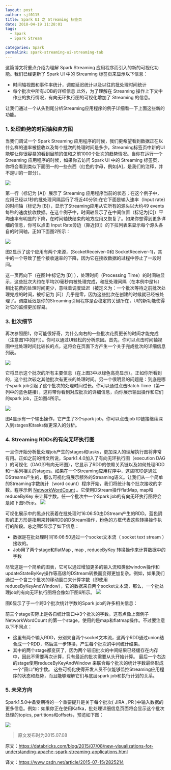```yaml
---
layout: post
author: sjf0115
title: Spark UI 之 Streaming 标签页
date: 2018-04-19 11:28:01
tags:
  - Spark
  - Spark Stream

categories: Spark
permalink: spark-streaming-ui-streaming-tab
---
```


这篇博文将重点介绍为理解 Spark Streaming 应用程序而引入的新的可视化功能。我们已经更新了 Spark UI 中的 Streaming 标签页来显示以下信息：
- 时间轴视图和事件率统计，调度延迟统计以及以往的批处理时间统计
- 每个批次中所有JOB的详细信息
此外，为了理解在 Streaming 操作上下文中作业的执行情况，有向无环执行图的可视化增加了 Streaming 的信息。

让我们通过一个从头到尾分析Streaming应用程序的例子详细看一下上面这些新的功能。

### 1. 处理趋势的时间轴和直方图

当我们调试一个 Spark Streaming 应用程序的时候，我们更希望看到数据正在以什么样的速率被接收以及每个批次的处理时间是多少。Streaming标签页中新的UI能够让你很容易的看到目前的值和之前1000个批次的趋势情况。当你在运行一个 Streaming 应用程序的时候，如果你去访问 Spark UI 中的 Streaming 标签页，你将会看到类似下面图一的一些东西（红色的字母，例如[A]，是我们的注释，并不是UI的一部分）。

![](https://github.com/sjf0115/PubLearnNotes/blob/master/image/Spark/spark-streaming-ui-streaming-tab-1.png?raw=true)

第一行（标记为 [A]）展示了 Streaming 应用程序当前的状态；在这个例子中，应用已经以1秒的批处理间隔运行了将近40分钟;在它下面是输入速率（Input rate）的时间轴（标记为 [B]），显示了Streaming应用从它所有的源头以大约49 events每秒的速度接收数据。在这个例子中，时间轴显示了在中间位置（标记为[C]）平均速率有明显的下降，在时间轴快结束的地方应用又恢复了。如果你想得到更多详细的信息，你可以点击 Input Rate旁边（靠近[B]）的下拉列表来显示每个源头各自的时间轴，正如下面图2所示：

![](https://github.com/sjf0115/PubLearnNotes/blob/master/image/Spark/spark-streaming-ui-streaming-tab-2.png?raw=true)

图2显示了这个应用有两个来源，(SocketReceiver-0和 SocketReceiver-1)，其中的一个导致了整个接收速率的下降，因为它在接收数据的过程中停止了一段时间。

这一页再向下（在图1中标记为 [D] ），处理时间（Processing Time）的时间轴显示，这些批次大约在平均20毫秒内被处理完成，和批处理间隔（在本例中是1s）相比花费的处理时间更少，意味着调度延迟（被定义为：一个批次等待之前批次处理完成的时间，被标记为 [E]）几乎是零，因为这些批次在创建的时候就已经被处理了。调度延迟是你的Streaming引用程序是否稳定的关键所在，UI的新功能使得对它的监控更加容易。

### 3. 批次细节

再次参照图1，你可能很好奇，为什么向右的一些批次花费更长的时间才能完成（注意图1中的[F]）。你可以通过UI轻松的分析原因。首先，你可以点击时间轴视图中批处理时间比较长的点，这将会在页面下方产生一个关于完成批次的详细信息列表。

![](https://github.com/sjf0115/PubLearnNotes/blob/master/image/Spark/spark-streaming-ui-streaming-tab-3.png?raw=true)

它将显示这个批次的所有主要信息（在上图3中以绿色高亮显示）。正如你所看到的，这个批次较之其他批次有更长的处理时间。另一个很明显的问题是：到底是哪个spark job引起了这个批次的处理时间过长。你可以通过点击Batch Time（第一列中的蓝色链接），这将带你看到对应批次的详细信息，向你展示输出操作和它们的spark job，正如图4所示。

![](https://github.com/sjf0115/PubLearnNotes/blob/master/image/Spark/spark-streaming-ui-streaming-tab-4.png?raw=true)

图4显示有一个输出操作，它产生了3个spark job。你可以点击job ID链接继续深入到stages和tasks做更深入的分析。

### 4. Streaming RDDs的有向无环执行图

一旦你开始分析批处理job产生的stages和tasks，更加深入的理解执行图将非常有用。正如之前的博文所说，Spark1.4.0加入了有向无环执行图（execution DAG ）的可视化（DAG即有向无环图），它显示了RDD的依赖关系链以及如何处理RDD和一系列相关的stages。如果在一个Streaming应用程序中，这些RDD是通过DStreams产生的，那么可视化将展示额外的Streaming语义。让我们从一个简单的Streaming字数统计（word count）程序开始，我们将统计每个批次接收的字数。程序示例 [NetworkWordCount](https://github.com/apache/spark/blob/master/examples/src/main/scala/org/apache/spark/examples/streaming/NetworkWordCount.scala) 。它使用DStream操作flatMap, map和 reduceByKey 来计算字数。任一个批次中一个Spark job的有向无环执行图将会是如下图5所示。
![](https://github.com/sjf0115/PubLearnNotes/blob/master/image/Spark/spark-streaming-ui-streaming-tab-5.png?raw=true)

可视化展示中的黑点代表着在批处理时16:06:50由DStream产生的RDD。蓝色阴影的正方形是指用来转换RDD的DStream操作，粉色的方框代表这些转换操作执行的阶段。总之图5显示了如下信息：
- 数据是在批处理时间16:06:50通过一个socket文本流（ socket text stream ）接收的。
- Job用了两个stage和flatMap , map , reduceByKey 转换操作来计算数据中的字数

尽管这是一个简单的图表，它可以通过增加更多的输入流和类似window操作和updateStateByKey操作等高级的DStream转换而变得更加复杂。例如，如果我们通过一个含三个批次的移动窗口来计算字数（即使用reduceByKeyAndWindow），它的数据来自两个socket文本流，那么，一个批处理job的有向无环执行图将会像如下图6所示。
![](https://github.com/sjf0115/PubLearnNotes/blob/master/image/Spark/spark-streaming-ui-streaming-tab-6.png?raw=true)

图6显示了于一个跨3个批次统计字数的Spark job的许多相关信息：

前三个stage实际上是各自统计窗口中3个批次的字数。这有点像上面例子 NetworkWordCount 的第一个stage，使用的是map和flatmap操作。不过要注意以下不同点：
- 这里有两个输入RDD，分别来自两个socket文本流，这两个RDD通过union结合成一个RDD，然后进一步转换，产生每个批次的中间统计结果。
- 其中的两个stage都变灰了，因为两个较旧批次的中间结果已经缓存在内存中，因此不需要再次计算，只有最近的批次需要从头开始计算。
最后一个右边的stage使用reduceByKeyAndWindow 来联合每个批次的统计字数最终形成一个“窗口”的字数。
这些可视化使得开发人员不仅能够监控Streaming应用程序的状态和趋势，而且能够理解它们与底层spark job和执行计划的关系。

### 5. 未来方向

Spark1.5.0中备受期待的一个重要提升是关于每个批次( JIRA ,  PR )中输入数据的更多信息。例如：如果你正在使用Kafka，批处理详细信息页面将会显示这个批次处理的topics, partitions和offsets，预览如下图：

![](https://github.com/sjf0115/PubLearnNotes/blob/master/image/Spark/spark-streaming-ui-streaming-tab-7.png?raw=true)


> 原文发布时为2015.07.08

原文：https://databricks.com/blog/2015/07/08/new-visualizations-for-understanding-apache-spark-streaming-applications.html

译文：https://www.csdn.net/article/2015-07-15/2825214
